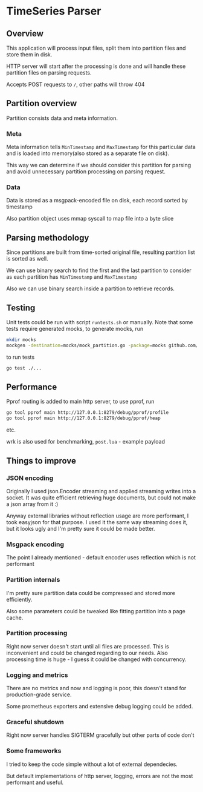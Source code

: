 TimeSeries Parser
===

## Overview

This application will process input files, split them into partition files and store them in disk.

HTTP server will start after the processing is done and will handle these partition files on parsing requests.

Accepts POST requests to `/`, other paths will throw 404

## Partition overview

Partition consists data and meta information.

### Meta

Meta information tells `MinTimestamp` and `MaxTimestamp` for this particular data and is loaded into memory(also stored as a separate file on disk).

This way we can determine if we should consider this partition for parsing and avoid unnecessary partition processing on parsing request.

### Data

Data is stored as a msgpack-encoded file on disk, each record sorted by timestamp

Also partition object uses mmap syscall to map file into a byte slice


## Parsing methodology

Since partitions are built from time-sorted original file, resulting partition list is sorted as well. 

We can use binary search to find the first and the last partition to consider as each partition has `MinTimestamp` and `MaxTimestamp`

Also we can use binary search inside a partition to retrieve records.

## Testing

Unit tests could be run with script `runtests.sh` or manually. Note that some tests require generated mocks,
to generate mocks, run 
```bash
mkdir mocks
mockgen -destination=mocks/mock_partition.go -package=mocks github.com/ssfilatov/ts/pkg/partition Partition
```

to run tests
```bash
go test ./...
```

## Performance

Pprof routing is added to main http server, to use pprof, run
```bash
go tool pprof main http://127.0.0.1:8279/debug/pprof/profile
go tool pprof main http://127.0.0.1:8279/debug/pprof/heap
```
etc.

wrk is also used for benchmarking, `post.lua` - example payload

## Things to improve

### JSON encoding

Originally I used json.Encoder streaming and applied streaming writes into a socket. 
It was quite efficient retrieving huge documents, but could not make a json array from it :)

Anyway external libraries without reflection usage are more performant, I took easyjson for that purpose.
I used it the same way streaming does it, but it looks ugly and I'm pretty sure it could be made better.

### Msgpack encoding

The point I already mentioned - default encoder uses reflection which is not performant

### Partition internals

I'm pretty sure partition data could be compressed and stored more efficiently. 

Also some parameters could be tweaked like fitting partition into a page cache.

### Partition processing

Right now server doesn't start until all files are processed. 
This is inconvenient and could be changed regarding to our needs.
Also processing time is huge - I guess it could be changed with concurrency.

### Logging and metrics

There are no metrics and now and logging is poor, this doesn't stand for production-grade service.

Some prometheus exporters and extensive debug logging could be added.

### Graceful shutdown

Right now server handles SIGTERM gracefully but other parts of code don't

### Some frameworks

I tried to keep the code simple without a lot of external dependecies. 

But default implementations of http server, logging, errors are not the most performant and useful.
